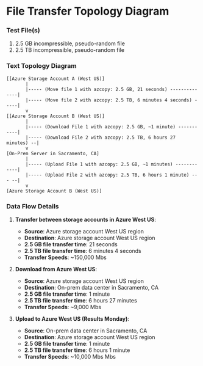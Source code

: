 # File Transfer Topology Diagram

### Test File(s)
1. 2.5 GB incompressible, pseudo-random file
2. 2.5 TB incompressible, pseudo-random file

### Text Topology Diagram
```
[[Azure Storage Account A (West US)]
       |
       |----- (Move file 1 with azcopy: 2.5 GB, 21 seconds) --------------|
       |----- (Move file 2 with azcopy: 2.5 TB, 6 minutes 4 seconds) -----|
       v
[[Azure Storage Account B (West US)]
       |
       |----- (Download File 1 with azcopy: 2.5 GB, ~1 minute) -----------|
       |----- (Download File 2 with azcopy: 2.5 TB, 6 hours 27 minutes) --|
       v
[On-Prem Server in Sacramento, CA]
       |
       |----- (Upload File 1 with azcopy: 2.5 GB, ~1 minutes) ------------|
       |----- (Upload File 2 with azcopy: 2.5 TB, 6 hours 1 minute) --- --|
       v
[Azure Storage Account B (West US)]
```
### Data Flow Details

1. **Transfer between storage accounts in Azure West US**:
   - **Source**: Azure storage account West US region
   - **Destination**: Azure storage account West US region
   - **2.5 GB file transfer time**: 21 seconds
   - **2.5 TB file transfer time**: 6 minutes 4 seconds
   - **Transfer Speeds**: ~150,000 Mbs

2. **Download from Azure West US**:
    - **Source**: Azure storage account West US region
    - **Destination**: On-prem data center in Sacramento, CA
    - **2.5 GB file transfer time**: 1 minute
    - **2.5 TB file transfer time**: 6 hours 27 minutes
    - **Transfer Speeds**: ~9,000 Mbs

3. **Upload to Azure West US (Results Monday)**:
   - **Source**: On-prem data center in Sacramento, CA
   - **Destination**: Azure storage account West US region
   - **2.5 GB file transfer time**: 1 minute
   - **2.5 TB file transfer time**: 6 hours 1 minute
   - **Transfer Speeds**: ~10,000 Mbs Mbs

